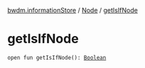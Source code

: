 [bwdm.informationStore](../index.md) / [Node](index.md) / [getIsIfNode](./get-is-if-node.md)

# getIsIfNode

`open fun getIsIfNode(): `[`Boolean`](https://kotlinlang.org/api/latest/jvm/stdlib/kotlin/-boolean/index.html)
